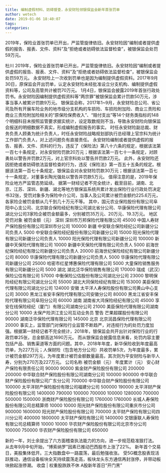 ```yaml
---
title: 编制虚假材料、妨碍督查，永安财险领银保监会新年首张罚单
author: wetech
date: 2019-01-06 18:40:07
tags: 
categories: 
---
```

2019年，保险业首张罚单已开出，严监管旋律依旧。永安财险因“编制或者提供虚假的报告、报表、文件、资料”及“拒绝或者妨碍依法监督检查”，被银保监会处罚59万元。
<!-- more -->
杜川
2019年，保险业首张罚单已开出，严监管旋律依旧。永安财险因“编制或者提供虚假的报告、报表、文件、资料”及“拒绝或者妨碍依法监督检查”，被银保监会处罚59万元。
永安财险上一次收到罚单也是因为编制提供虚假资料。2017年9月30日，原保监会开出罚单，认定永安财险未经批准设立分支机构、编制提供虚假资料等，公司及高管共计被罚70万元。
1月4日，银保监会披露2019年首张行政处罚书。永安财险因编制提供虚假资料等“两宗罪”被银保监会累计罚款50万元，涉事当事人被累计罚款9万元。
银保监会称，2017年1~9月，永安财险总公司、省公司及所有开展车险业务的地市级分支机构的车损险、车损险附加险、商业三责险和商业三责险附加险相关的“原保险保费收入”、“赔付支出”等14个财务类指标的148个明细科目未按照监管要求据实统计，设定取数规则不当，导致永安财险向银保监会报送的明细数据不真实，形成编制虚假报告的事实。
时任永安财险副总裁、财务负责人顾勇为统计负责人，时任永安财险战略规划部执行总经理上官宗科为统计工作部门负责人，对上述问题负有直接责任。
永安财险编制或者提供虚假的报告、报表、文件、资料的行为，违反了《保险法》第八十六条的规定，根据该法第一百七十条规定，对永安财险罚款20万元；根据该法第一百七十一条规定，对顾勇处以警告并罚款2万元，对上官宗科处以警告并罚款2万元。
此外，永安财险还因拒绝或者妨碍依法监督检查的行为，违反《保险法》第一百五十五条的规定。根据该法第一百七十条规定，银保监会对永安财险罚款30万元；根据该法第一百七十一条规定，对董事长陶光强处以警告并罚款5万元。
值得注意的是，2019年保险业地方严监管态势延续。
据第一财经记者不完全统计，截至目前，湖南、北京、江苏、深圳、新疆、湖北等地方银保监系统共累计发出保险行业行政处罚决定书32张，受罚对象多为保险中介公司，当事人及公司累计被罚金额约225.6万元，各家险企被罚金额从几千到几十万元不等。
其中，国元农业保险股份有限公司阜阳中心支公司、北京联合保险经纪有限公司湖北省分公司、华康保险代理有限公司湖北分公司3家险企被罚金额最多，分别被罚35万元、20万元、19.3万元。
地区
受罚对象
被罚金额（元）
深圳
深圳市万邦保险代理有限公司
45000
中国人寿财产保险股份有限公司深圳市分公司
100000
新疆
中安联合保险经纪公司新疆分公司负责人
5000
中安联合保险经纪股份有限公司新疆分公司
15000
阳光保险代理有限公司新疆分公司负责人
10000
阳光保险代理有限公司新疆分公司
100000
新疆中天保险代理有限公司
10000
新疆中天保险代理有限公司负责人
5000
前海世纪保险经纪有限公司新疆分公司负责人
20000
前海世纪保险经纪有限公司新疆分公司
80000
华康保险代理有限公司新疆分公司负责人
5000
华康保险代理有限公司新疆分公司
25000
哈密市红星博惠保险代理有限公司
5000
大童保险销售服务有限公司新疆分公司
5000
湖北
湖北泛华保险销售有限公司
170000
瑞成（武汉）保险公估有限公司
57000
中衡保险公估股份有限公司湖北分公司
23000
黎明保险经纪有限公司湖北分公司
55000
湖北大同保险经纪有限公司
153000
美臣保险代理有限公司湖北分公司
124000
安徽
太平洋人寿保险股份有限公司黄山中心支公司
30000
黑龙江省安丰保险代理有限公司安徽分公司
80000
黑龙江省安丰保险代理有限公司阜阳分公司
60000
湖南
湖南省大鸿保险经纪有限公司
45000
享安在线保险经纪（厦门）有限公司湖南分公司
21000
美臣保险代理有限公司湖南分公司
10000
太保产险洪江支公司互动业务员
警告
芒果超媒股份有限公司
90000
湖南泛华保险代理有限公司
145000
北京
北京润昌保险代理有限公司
20000
事实上，监管部门对保险行业监管不断趋严，对违规行为的处罚力度加强。根据第一财经记者不完全统计，2018年，银保监会共开出针对保险行业的行政罚单25张，总金额高达1690万元。
而从银保监会披露信息来看，处罚内容主要包括产品、销售渠道等方面的问题。其中，2018年年度，新华保险收到年度最高罚单，为227万元；人保财险（包含地方分公司）共收罚单5次，为年度最多，累计被罚金额297万元，为年度累计被罚金额数量最高，其次则为平安财险与新华人寿，分别为270万及227万元。
公司名称
被罚金额（元）
年度累计（元）
安心财产保险有限责任公司
90000
90000
紫金财产保险股份有限公司
200000
200000
中华联合财产保险股份有限公司湖南分公司
100000
900000
中华联合财产保险股份有限公司广东分公司
700000
中华联合财产保险股份有限公司
100000
太平洋财产保险股份有限公司福建分公司
500000
190000
太平洋财产保险股份有限公司
1400000
790000
100000
700000
100000
1280000
700000
500000
1500000
浙商财产保险股份有限公司
1760000
1760000
长城人寿保险股份有限公司总精算师
10000
10000
阳光财产保险股份有限公司重庆市分公司
900000
1600000
阳光财产保险股份有限公司
700000
太平财产保险有限公司四川分公司
400000
1800000
太平财产保险有限公司
1400000
交银康联人寿保险有限公司总精算师
10000
10000
华农财产保险股份有限公司北京市分公司
100000
750000
华农财产保险股份有限公司
650000
 
 
新的一年，刘士余提出了六方面稽查执法能力的方向，进一步规范稳准狠打法。
从去年9月中旬开始，“博索纳罗”因素已推动巴西股市上涨了22%。
新年首个交易日，美股集体低开。三大指数盘中一路震荡，最后勉强收涨。
受5G概念股表现活跃推动，通信设备板块全天持续震荡走高，板块龙头东方通信再封涨停，并带动板块掀起涨停潮。
收盘 | 权重股跌跌不休 A股新年首日“开门黑”
